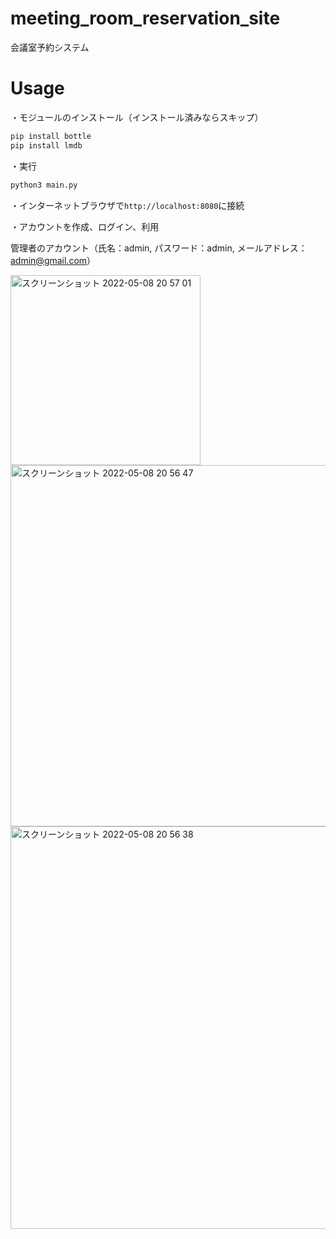 # meeting_room_reservation_site

会議室予約システム

# Usage
・モジュールのインストール（インストール済みならスキップ）
```bash
pip install bottle
pip install lmdb

```

・実行

```bash
python3 main.py
```
・インターネットブラウザで`http://localhost:8080`に接続

・アカウントを作成、ログイン、利用

管理者のアカウント（氏名：admin, パスワード：admin, メールアドレス：admin@gmail.com）


<img width="304" alt="スクリーンショット 2022-05-08 20 57 01" src="https://user-images.githubusercontent.com/95074991/167295033-c269820f-6340-49dc-96f3-92045ca4d8a5.png">
<img width="578" alt="スクリーンショット 2022-05-08 20 56 47" src="https://user-images.githubusercontent.com/95074991/167295037-41ffd5c3-7952-4107-814e-d84b0c375463.png">
<img width="644" alt="スクリーンショット 2022-05-08 20 56 38" src="https://user-images.githubusercontent.com/95074991/167295040-8b02702a-bac2-43b6-b24c-da5a1ff289e8.png">
